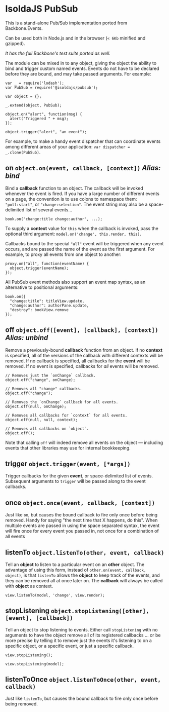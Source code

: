 # IsoldaJS PubSub

This is a stand-alone Pub/Sub implementation ported from Backbone.Events.

Can be used both in Node.js and in the browser (`< 6Kb` minified and gzipped).

_It has the full Backbone's test suite ported as well._

The module can be mixed in to any object, giving the object the ability to bind and trigger custom named events. Events do not have to be declared before they are bound, and may take passed arguments. For example:

```
var _ = require('lodash');
var PubSub = require('@isoldajs/pubsub');

var object = {};

_.extend(object, PubSub);

object.on("alert", function(msg) {
  alert("Triggered " + msg);
});

object.trigger("alert", "an event");
```

For example, to make a handy event dispatcher that can coordinate events among different areas of your application: `var dispatcher = _.clone(PubSub)`.

## on `object.on(event, callback, [context])` _Alias: bind_

Bind a **callback** function to an object. The callback will be invoked whenever the event is fired. If you have a large number of different events on a page, the convention is to use colons to namespace them: `"poll:start"`, or `"change:selection"`. The event string may also be a space-delimited list of several events...

```
book.on("change:title change:author", ...);
```

To supply a **context** value for `this` when the callback is invoked, pass the optional third argument: `model.on('change', this.render, this)`.

Callbacks bound to the special `"all"` event will be triggered when any event occurs, and are passed the name of the event as the first argument. For example, to proxy all events from one object to another:

```
proxy.on("all", function(eventName) {
  object.trigger(eventName);
});
```

All PubSub event methods also support an event map syntax, as an alternative to positional arguments:

```
book.on({
  "change:title": titleView.update,
  "change:author": authorPane.update,
  "destroy": bookView.remove
});
```

## off `object.off([event], [callback], [context])` _Alias: unbind_

Remove a previously-bound **callback** function from an object. If no **context** is specified, all of the versions of the callback with different contexts will be removed. If no callback is specified, all callbacks for the **event** will be removed. If no event is specified, callbacks for _all_ events will be removed.

```
// Removes just the `onChange` callback.
object.off("change", onChange);

// Removes all "change" callbacks.
object.off("change");

// Removes the `onChange` callback for all events.
object.off(null, onChange);

// Removes all callbacks for `context` for all events.
object.off(null, null, context);

// Removes all callbacks on `object`.
object.off();
```

Note that calling `off` will indeed remove all events on the object — including events that other libraries may use for internal bookkeeping.

## trigger `object.trigger(event, [*args])`

Trigger callbacks for the given **event**, or space-delimited list of events. Subsequent arguments to `trigger` will be passed along to the event callbacks.

## once `object.once(event, callback, [context])`

Just like `on`, but causes the bound callback to fire only once before being removed. Handy for saying "the next time that X happens, do this". When multiple events are passed in using the space separated syntax, the event will fire once for every event you passed in, not once for a combination of all events

## listenTo `object.listenTo(other, event, callback)`

Tell an **object** to listen to a particular event on an **other** object. The advantage of using this form, instead of `other.on(event, callback, object)`, is that `listenTo` allows the **object** to keep track of the events, and they can be removed all at once later on. The **callback** will always be called with **object** as context.

```
view.listenTo(model, 'change', view.render);
```

## stopListening `object.stopListening([other], [event], [callback])`

Tell an object to stop listening to events. Either call `stopListening` with no arguments to have the object remove all of its registered callbacks ... or be more precise by telling it to remove just the events it's listening to on a specific object, or a specific event, or just a specific callback.

```
view.stopListening();

view.stopListening(model);
```

## listenToOnce `object.listenToOnce(other, event, callback)`

Just like `listenTo`, but causes the bound callback to fire only once before being removed.

